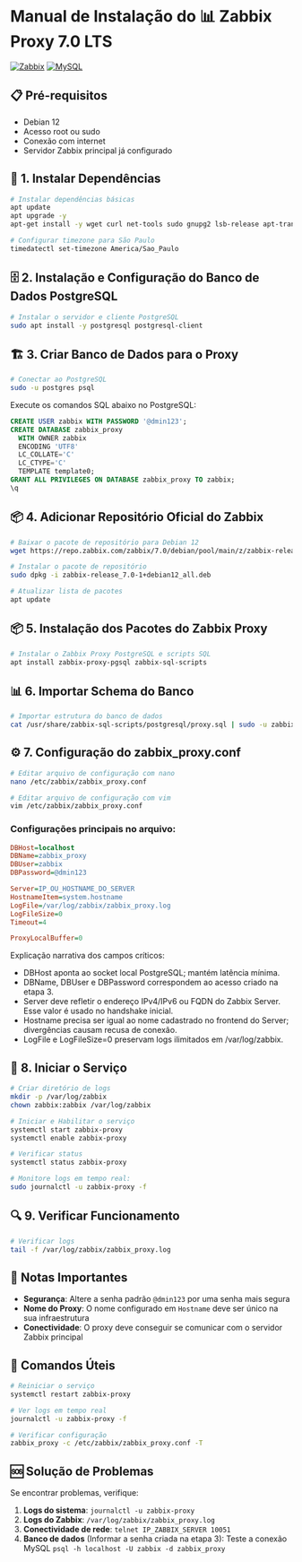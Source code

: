 # Manual de Instalação do 📊 Zabbix Proxy 7.0 LTS

[![Zabbix](https://img.shields.io/badge/Zabbix-7.0-red?style=for-the-badge&logo=zabbix)](https://www.zabbix.com/)
[![MySQL](https://img.shields.io/badge/MySQL-8.0-blue?style=for-the-badge&logo=mysql)](https://www.mysql.com/)

## 📋 Pré-requisitos

- Debian 12
- Acesso root ou sudo
- Conexão com internet
- Servidor Zabbix principal já configurado

## 🔧 1. Instalar Dependências

```bash
# Instalar dependências básicas
apt update
apt upgrade -y
apt-get install -y wget curl net-tools sudo gnupg2 lsb-release apt-transport-https vim

# Configurar timezone para São Paulo
timedatectl set-timezone America/Sao_Paulo
```

## 🗄️ 2. Instalação e Configuração do Banco de Dados PostgreSQL

```bash
# Instalar o servidor e cliente PostgreSQL
sudo apt install -y postgresql postgresql-client
```

## 🏗️ 3. Criar Banco de Dados para o Proxy
```bash
# Conectar ao PostgreSQL
sudo -u postgres psql
```

Execute os comandos SQL abaixo no PostgreSQL:

```sql
CREATE USER zabbix WITH PASSWORD '@dmin123';
CREATE DATABASE zabbix_proxy
  WITH OWNER zabbix
  ENCODING 'UTF8'
  LC_COLLATE='C'
  LC_CTYPE='C'
  TEMPLATE template0;
GRANT ALL PRIVILEGES ON DATABASE zabbix_proxy TO zabbix;
\q
```

## 📦 4. Adicionar Repositório Oficial do Zabbix

```bash
# Baixar o pacote de repositório para Debian 12
wget https://repo.zabbix.com/zabbix/7.0/debian/pool/main/z/zabbix-release/zabbix-release_7.0-1+debian12_all.deb

# Instalar o pacote de repositório
sudo dpkg -i zabbix-release_7.0-1+debian12_all.deb

# Atualizar lista de pacotes
apt update
```

## 📦 5. Instalação dos Pacotes do Zabbix Proxy

```bash
# Instalar o Zabbix Proxy PostgreSQL e scripts SQL
apt install zabbix-proxy-pgsql zabbix-sql-scripts
```

## 📊 6. Importar Schema do Banco

```bash
# Importar estrutura do banco de dados
cat /usr/share/zabbix-sql-scripts/postgresql/proxy.sql | sudo -u zabbix psql zabbix_proxy
```

## ⚙️ 7. Configuração do zabbix_proxy.conf

```bash
# Editar arquivo de configuração com nano
nano /etc/zabbix/zabbix_proxy.conf

# Editar arquivo de configuração com vim
vim /etc/zabbix/zabbix_proxy.conf
```

### Configurações principais no arquivo:

```ini
DBHost=localhost
DBName=zabbix_proxy
DBUser=zabbix
DBPassword=@dmin123

Server=IP_OU_HOSTNAME_DO_SERVER
HostnameItem=system.hostname 
LogFile=/var/log/zabbix/zabbix_proxy.log
LogFileSize=0
Timeout=4

ProxyLocalBuffer=0
```
Explicação narrativa dos campos críticos:

- DBHost aponta ao socket local PostgreSQL; mantém latência mínima.
- DBName, DBUser e DBPassword correspondem ao acesso criado na etapa 3.
- Server deve refletir o endereço IPv4/IPv6 ou FQDN do Zabbix Server. Esse valor é usado no handshake inicial.
- Hostname precisa ser igual ao nome cadastrado no frontend do Server; divergências causam recusa de conexão.
- LogFile e LogFileSize=0 preservam logs ilimitados em /var/log/zabbix.

## 🚀 8. Iniciar o Serviço

```bash
# Criar diretório de logs
mkdir -p /var/log/zabbix
chown zabbix:zabbix /var/log/zabbix

# Iniciar e Habilitar o serviço
systemctl start zabbix-proxy
systemctl enable zabbix-proxy

# Verificar status
systemctl status zabbix-proxy

# Monitore logs em tempo real:
sudo journalctl -u zabbix-proxy -f


```

## 🔍 9. Verificar Funcionamento

```bash
# Verificar logs
tail -f /var/log/zabbix/zabbix_proxy.log
```

## 📝 Notas Importantes

- **Segurança**: Altere a senha padrão `@dmin123` por uma senha mais segura
- **Nome do Proxy**: O nome configurado em `Hostname` deve ser único na sua infraestrutura
- **Conectividade**: O proxy deve conseguir se comunicar com o servidor Zabbix principal

## 🔧 Comandos Úteis

```bash
# Reiniciar o serviço
systemctl restart zabbix-proxy

# Ver logs em tempo real
journalctl -u zabbix-proxy -f

# Verificar configuração
zabbix_proxy -c /etc/zabbix/zabbix_proxy.conf -T
```

## 🆘 Solução de Problemas

Se encontrar problemas, verifique:

1. **Logs do sistema**: `journalctl -u zabbix-proxy`
2. **Logs do Zabbix**: `/var/log/zabbix/zabbix_proxy.log`
3. **Conectividade de rede**: `telnet IP_ZABBIX_SERVER 10051`
4. **Banco de dados** (Informar a senha criada na etapa 3): Teste a conexão MySQL `psql -h localhost -U zabbix -d zabbix_proxy`
